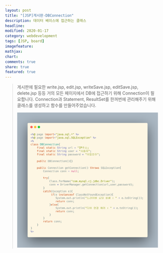```yaml
---
layout: post
title: "[JSP]게시판-DBConnection"
description: 데이터 베이스에 접근하는 클래스
headline: 
modified: 2020-01-17
category: webdevelopment
tags: [JSP, board]
imagefeature: 
mathjax: 
chart: 
comments: true
share: true
featured: true
---
```


> 게시판에 필요한 write.jsp, edit.jsp, writeSave.jsp, editSave.jsp, delete.jsp 등등 거의 모든 페이지에서 DB에 접근하기 위해 Connection이 필요합니다.
> Connection과 Statement, ResultSet를 한꺼번에 관리해주기 위해 클래스를 생성하고 함수를 만들어주었습니다.
>
> ![img](/postimage/Board/db.png)
